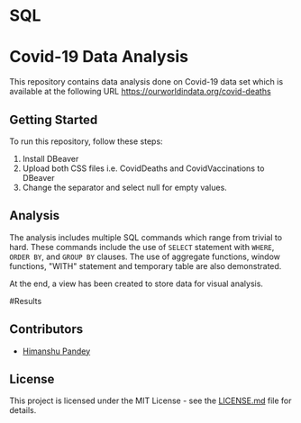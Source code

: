 # SQL
# Covid-19 Data Analysis

This repository contains data analysis done on Covid-19 data set which is available at the following URL https://ourworldindata.org/covid-deaths

## Getting Started

To run this repository, follow these steps:

1. Install DBeaver
2. Upload both CSS files i.e. CovidDeaths and CovidVaccinations to DBeaver
3. Change the separator and select null for empty values.

## Analysis

The analysis includes multiple SQL commands which range from trivial to hard.
These commands include the use of `SELECT` statement with `WHERE`, `ORDER BY`, and `GROUP BY` clauses.
The use of aggregate functions, window functions, "WITH" statement and temporary table are also demonstrated.

At the end, a view has been created to store data for visual analysis.

#Results


## Contributors

- [Himanshu Pandey](https://github.com/Pandey0809)

## License

This project is licensed under the MIT License - see the [LICENSE.md](LICENSE.md) file for details.
